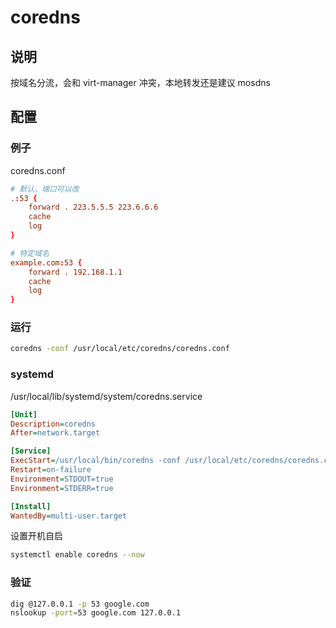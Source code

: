 # coredns

## 说明

按域名分流，会和 virt-manager 冲突，本地转发还是建议 mosdns

## 配置

### 例子

coredns.conf

```conf
# 默认，端口可以改
.:53 {
    forward . 223.5.5.5 223.6.6.6
    cache
    log
}

# 特定域名
example.com:53 {
    forward . 192.168.1.1
    cache
    log
}
```

### 运行

```sh
coredns -conf /usr/local/etc/coredns/coredns.conf
```

### systemd

/usr/local/lib/systemd/system/coredns.service

```ini
[Unit]
Description=coredns
After=network.target

[Service]
ExecStart=/usr/local/bin/coredns -conf /usr/local/etc/coredns/coredns.conf
Restart=on-failure
Environment=STDOUT=true
Environment=STDERR=true

[Install]
WantedBy=multi-user.target
```

设置开机自启

```sh
systemctl enable coredns --now
```

### 验证

```sh
dig @127.0.0.1 -p 53 google.com
nslookup -port=53 google.com 127.0.0.1
```
